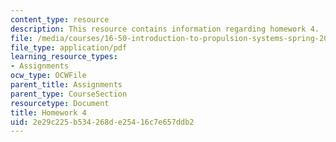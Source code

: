 ```yaml
---
content_type: resource
description: This resource contains information regarding homework 4.
file: /media/courses/16-50-introduction-to-propulsion-systems-spring-2012/2e29c225b534268de25416c7e657ddb2_MIT16_50S12_hw4.pdf
file_type: application/pdf
learning_resource_types:
- Assignments
ocw_type: OCWFile
parent_title: Assignments
parent_type: CourseSection
resourcetype: Document
title: Homework 4
uid: 2e29c225-b534-268d-e254-16c7e657ddb2
---
```

